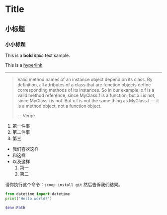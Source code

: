 # Title

## 小标题

### 小小标题

This is a **bold** *italic* text sample.

This is a [hyperlink](More.md).

---

> Valid method names of an instance object depend on its class. By definition, all attributes of a class that are function objects define corresponding methods of its instances. So in our example, x.f is a valid method reference, since MyClass.f is a function, but x.i is not, since MyClass.i is not. But x.f is not the same thing as MyClass.f — it is a method object, not a function object.
> 
> -- Verge

1. 第一件事
2. 第二件事
3. 第三

* 我们喜欢这样
* 和这样
* 以及这样
    1. 第一
    2. 第二

请你执行这个命令：`scoop install git` 然后告诉我们结果。

```python
from datetime import datetime
print('Hello world!')
```

```powershell
$env:Path
```

<img src="" />